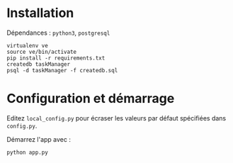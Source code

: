 # Installation

Dépendances : `python3`, `postgresql`

    virtualenv ve
    source ve/bin/activate
    pip install -r requirements.txt
    createdb taskManager
    psql -d taskManager -f createdb.sql

# Configuration et démarrage

Editez `local_config.py` pour écraser les valeurs par défaut spécifiées dans `config.py`.

Démarrez l'app avec :

    python app.py
